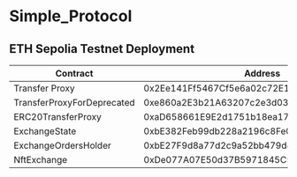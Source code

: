 # Simple_Protocol

## ETH Sepolia Testnet Deployment
| Contract                       | Address                                         |
| -------------------------- | ------------------------------------------ |
| Transfer Proxy             | 0x2Ee141Ff5467Cf5e6a02c72E110ea846e14CF4de |
| TransferProxyForDeprecated | 0xe860a2E3b21A63207c2e3d031d7b3D114ED77A0B |
| ERC20TransferProxy         | 0xaD658661E9E2d1751b18ea1761cfe9d818688f4A |
| ExchangeState              | 0xbE382Feb99db228a2196c8Fe0068EaF3d897D093 |
| ExchangeOrdersHolder       | 0xbE27F9d8a77d2c9a52bb479d4bfA113C5437299D |
| NftExchange                | 0xDe077A07E50d37B5971845C502209f5c7aD05927 |
